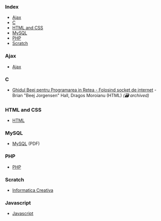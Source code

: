 ### Index

* [Ajax](#ajax)
* [C](#c)
* [HTML and CSS](#html-and-css)
* [MySQL](#mysql)
* [PHP](#php)
* [Scratch](#scratch)


### Ajax

* [Ajax](http://etutoriale.ro/articles/1483/1/Tutorial-Ajax/)


### C

* [Ghidul Beej pentru Programarea in Retea - Folosind socket de internet](https://web.archive.org/web/20180710112954/http://weknowyourdreams.com/beej.html) - Brian "Beej Jorgensen" Hall, Dragos Moroianu (HTML) *(:card_file_box: archived)*


### HTML and CSS

* [HTML](http://tutorialehtml.com/ro/introducere-in-html/)


### MySQL

* [MySQL](http://profs.info.uaic.ro/~busaco/teach/courses/net/docs/mysql-ro.pdf) (PDF)


### PHP

* [PHP](http://php.punctsivirgula.ro)


### Scratch

* [Informatica Creativa](http://scratched.gse.harvard.edu/resources/informatica-creativa-0)


### Javascript

* [Javascript](https://marplo.net/javascript)



